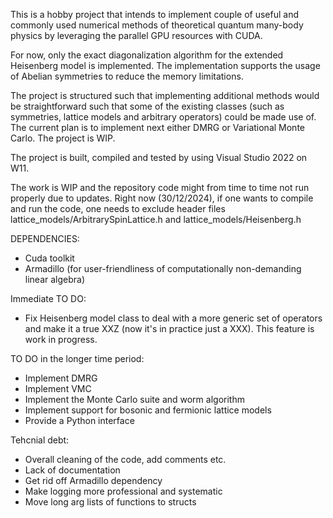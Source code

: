 This is a hobby project that intends to implement couple of useful and commonly used numerical methods of theoretical quantum many-body physics by leveraging the parallel GPU resources with CUDA.

For now, only the exact diagonalization algorithm for the extended Heisenberg model is implemented. The implementation supports the usage of Abelian symmetries to reduce the memory limitations.

The project is structured such that implementing additional methods would be straightforward such that some of the existing classes (such as symmetries, lattice models and arbitrary operators) could be made use of. The current plan is to implement next either DMRG or Variational Monte Carlo. The project is WIP.

The project is built, compiled and tested by using Visual Studio 2022 on W11.

The work is WIP and the repository code might from time to time not run properly due to updates. Right now (30/12/2024), if one wants to compile and run the code, one needs to exclude header files lattice_models/ArbitrarySpinLattice.h and lattice_models/Heisenberg.h

DEPENDENCIES:
- Cuda toolkit
- Armadillo (for user-friendliness of computationally non-demanding linear algebra)

Immediate TO DO:
- Fix Heisenberg model class to deal with a more generic set of operators and make it a true XXZ (now it's in practice just a XXX). This feature is work in progress.

  
TO DO in the longer time period:
 - Implement DMRG
 - Implement VMC
 - Implement the Monte Carlo suite and worm algorithm
 - Implement support for bosonic and fermionic lattice models
 - Provide a Python interface

Tehcnial debt:
- Overall cleaning of the code, add comments etc.
- Lack of documentation
- Get rid off Armadillo dependency
- Make logging more professional and systematic
- Move long arg lists of functions to structs
